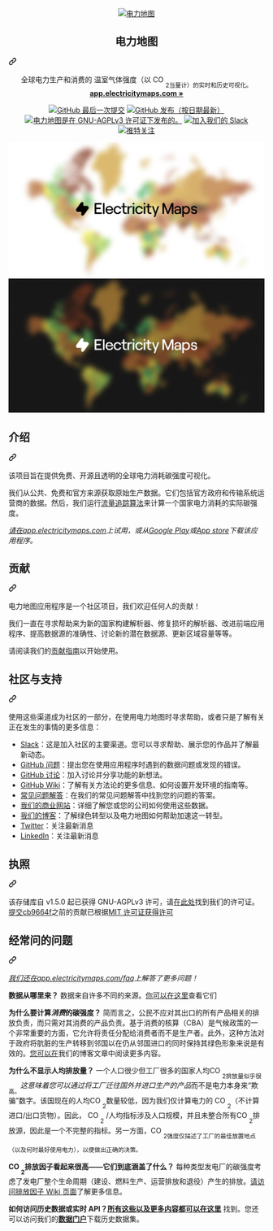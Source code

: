 <div class="Box-sc-g0xbh4-0 bJMeLZ js-snippet-clipboard-copy-unpositioned" data-hpc="true"><article class="markdown-body entry-content container-lg" itemprop="text"><p align="center" dir="auto">
  <a href="https://www.app.electricitymaps.com" rel="nofollow">
    <img alt="电力地图" src="https://raw.githubusercontent.com/electricitymaps/electricitymaps-contrib/master/web/public/images/electricitymaps-icon.svg" width="100" style="max-width: 100%;">
  </a>
</p>
<div class="markdown-heading" dir="auto"><h1 align="center" tabindex="-1" class="heading-element" dir="auto"><font style="vertical-align: inherit;"><font style="vertical-align: inherit;">
  电力地图
</font></font></h1><a id="user-content---electricity-maps" class="anchor" aria-label="永久链接：电力地图
" href="#--electricity-maps"><svg class="octicon octicon-link" viewBox="0 0 16 16" version="1.1" width="16" height="16" aria-hidden="true"><path d="m7.775 3.275 1.25-1.25a3.5 3.5 0 1 1 4.95 4.95l-2.5 2.5a3.5 3.5 0 0 1-4.95 0 .751.751 0 0 1 .018-1.042.751.751 0 0 1 1.042-.018 1.998 1.998 0 0 0 2.83 0l2.5-2.5a2.002 2.002 0 0 0-2.83-2.83l-1.25 1.25a.751.751 0 0 1-1.042-.018.751.751 0 0 1-.018-1.042Zm-4.69 9.64a1.998 1.998 0 0 0 2.83 0l1.25-1.25a.751.751 0 0 1 1.042.018.751.751 0 0 1 .018 1.042l-1.25 1.25a3.5 3.5 0 1 1-4.95-4.95l2.5-2.5a3.5 3.5 0 0 1 4.95 0 .751.751 0 0 1-.018 1.042.751.751 0 0 1-1.042.018 1.998 1.998 0 0 0-2.83 0l-2.5 2.5a1.998 1.998 0 0 0 0 2.83Z"></path></svg></a></div>
<p align="center" dir="auto"><font style="vertical-align: inherit;"><font style="vertical-align: inherit;">全球电力生产和消费的</font><font style="vertical-align: inherit;">
温室气体强度（以 CO </font></font><sub><font style="vertical-align: inherit;"><font style="vertical-align: inherit;">2当量计）的实时和历史可视化。</font></font></sub><font style="vertical-align: inherit;"></font><br>
  <strong><a href="https://app.electricitymaps.com" rel="nofollow"><font style="vertical-align: inherit;"><font style="vertical-align: inherit;">app.electricitymaps.com »</font></font></a></strong>
</p>
<p align="center" dir="auto">
  <a target="_blank" rel="noopener noreferrer nofollow" href="https://camo.githubusercontent.com/d05570308bac994d652c2992451566d6c18169f20e733e2b204fdcb81c4b6ded/68747470733a2f2f696d672e736869656c64732e696f2f6769746875622f6c6173742d636f6d6d69742f656c6563747269636974796d6170732f656c6563747269636974796d6170732d636f6e74726962"><img alt="GitHub 最后一次提交" src="https://camo.githubusercontent.com/d05570308bac994d652c2992451566d6c18169f20e733e2b204fdcb81c4b6ded/68747470733a2f2f696d672e736869656c64732e696f2f6769746875622f6c6173742d636f6d6d69742f656c6563747269636974796d6170732f656c6563747269636974796d6170732d636f6e74726962" data-canonical-src="https://img.shields.io/github/last-commit/electricitymaps/electricitymaps-contrib" style="max-width: 100%;"></a>
  <a href="https://github.com/electricitymaps/electricitymaps-contrib/releases">
    <img alt="GitHub 发布（按日期最新）" src="https://camo.githubusercontent.com/e46a90bc4b120f0fcc29b264c86f22464200a9778afc4343209ad363ddb6ab6f/68747470733a2f2f696d672e736869656c64732e696f2f6769746875622f762f72656c656173652f656c6563747269636974796d6170732f656c6563747269636974796d6170732d636f6e74726962" data-canonical-src="https://img.shields.io/github/v/release/electricitymaps/electricitymaps-contrib" style="max-width: 100%;"></a>
  <a href="https://github.com/electricitymaps/electricitymaps-contrib/CONTRIBUTING.md">
    </a><a href="https://github.com/electricitymaps/electricitymaps-contrib/blob/master/LICENSE.md">
    <img src="https://camo.githubusercontent.com/ccadead383c8888726927f4cc096ba019ee797981da36bcb4d0c6989c1790ad1/68747470733a2f2f696d672e736869656c64732e696f2f6769746875622f6c6963656e73652f656c6563747269636974796d6170732f656c6563747269636974796d6170732d636f6e74726962" alt="电力地图是在 GNU-AGPLv3 许可证下发布的。" data-canonical-src="https://img.shields.io/github/license/electricitymaps/electricitymaps-contrib" style="max-width: 100%;"></a>
  <a href="https://slack.electricitymaps.com" rel="nofollow">
    <img src="https://camo.githubusercontent.com/03f8dfaedd74dcffe026481d82cb44cd0152711d8ea7dfc5275d3865c1e2a3e2/68747470733a2f2f696d672e736869656c64732e696f2f62616467652f736c61636b2d333730302532422d253233313236393435" alt="加入我们的 Slack" data-canonical-src="https://img.shields.io/badge/slack-3700%2B-%23126945" style="max-width: 100%;"></a>
  <a href="https://twitter.com/intent/follow?screen_name=ElectricityMaps" rel="nofollow">
    <img src="https://camo.githubusercontent.com/064c105825a832ed031e7d964991a3a92ed31a9205eb40c18f1f4762aa728367/68747470733a2f2f696d672e736869656c64732e696f2f747769747465722f666f6c6c6f772f456c6563747269636974794d617073" alt="推特关注" data-canonical-src="https://img.shields.io/twitter/follow/ElectricityMaps" style="max-width: 100%;"></a>
</p>
<p dir="auto"><a target="_blank" rel="noopener noreferrer" href="https://github.com/electricitymaps/electricitymaps-contrib/blob/master/web/public/images/electricitymap_social_image.png#gh-light-mode-only"><img src="https://github.com/electricitymaps/electricitymaps-contrib/raw/master/web/public/images/electricitymap_social_image.png#gh-light-mode-only" alt="图像" style="max-width: 100%;"></a>
<a target="_blank" rel="noopener noreferrer" href="https://github.com/electricitymaps/electricitymaps-contrib/blob/master/web/public/images/electricitymap_social_image_dark.png#gh-dark-mode-only"><img src="https://github.com/electricitymaps/electricitymaps-contrib/raw/master/web/public/images/electricitymap_social_image_dark.png#gh-dark-mode-only" alt="image" style="max-width: 100%;"></a></p>
<div class="markdown-heading" dir="auto"><h2 tabindex="-1" class="heading-element" dir="auto"><font style="vertical-align: inherit;"><font style="vertical-align: inherit;">介绍</font></font></h2><a id="user-content-introduction" class="anchor" aria-label="永久链接：简介" href="#introduction"><svg class="octicon octicon-link" viewBox="0 0 16 16" version="1.1" width="16" height="16" aria-hidden="true"><path d="m7.775 3.275 1.25-1.25a3.5 3.5 0 1 1 4.95 4.95l-2.5 2.5a3.5 3.5 0 0 1-4.95 0 .751.751 0 0 1 .018-1.042.751.751 0 0 1 1.042-.018 1.998 1.998 0 0 0 2.83 0l2.5-2.5a2.002 2.002 0 0 0-2.83-2.83l-1.25 1.25a.751.751 0 0 1-1.042-.018.751.751 0 0 1-.018-1.042Zm-4.69 9.64a1.998 1.998 0 0 0 2.83 0l1.25-1.25a.751.751 0 0 1 1.042.018.751.751 0 0 1 .018 1.042l-1.25 1.25a3.5 3.5 0 1 1-4.95-4.95l2.5-2.5a3.5 3.5 0 0 1 4.95 0 .751.751 0 0 1-.018 1.042.751.751 0 0 1-1.042.018 1.998 1.998 0 0 0-2.83 0l-2.5 2.5a1.998 1.998 0 0 0 0 2.83Z"></path></svg></a></div>
<p dir="auto"><font style="vertical-align: inherit;"><font style="vertical-align: inherit;">该项目旨在提供免费、开源且透明的全球电力消耗碳强度可视化。</font></font></p>
<p dir="auto"><font style="vertical-align: inherit;"><font style="vertical-align: inherit;">我们从公共、免费和官方来源获取原始生产数据。</font><font style="vertical-align: inherit;">它们包括官方政府和传输系统运营商的数据。</font><font style="vertical-align: inherit;">然后，我们运行</font></font><a href="https://www.electricitymaps.com/blog/flow-tracing" rel="nofollow"><font style="vertical-align: inherit;"><font style="vertical-align: inherit;">流量追踪算法</font></font></a><font style="vertical-align: inherit;"><font style="vertical-align: inherit;">来计算一个国家电力消耗的实际碳强度。</font></font></p>
<p dir="auto"><em><font style="vertical-align: inherit;"></font><a href="https://app.electricitymaps.com" rel="nofollow"><font style="vertical-align: inherit;"><font style="vertical-align: inherit;">请在app.electricitymaps.com</font></font></a><font style="vertical-align: inherit;"><font style="vertical-align: inherit;">上试用，或从</font></font><a href="https://play.google.com/store/apps/details?id=com.tmrow.electricitymap&amp;utm_source=github" rel="nofollow"><font style="vertical-align: inherit;"><font style="vertical-align: inherit;">Google Play</font></font></a><font style="vertical-align: inherit;"><font style="vertical-align: inherit;">或</font></font><a href="https://itunes.apple.com/us/app/electricity-map/id1224594248&amp;utm_source=github" rel="nofollow"><font style="vertical-align: inherit;"><font style="vertical-align: inherit;">App store</font></font></a><font style="vertical-align: inherit;"><font style="vertical-align: inherit;">下载该应用程序</font><font style="vertical-align: inherit;">。</font></font></em></p>
<div class="markdown-heading" dir="auto"><h2 tabindex="-1" class="heading-element" dir="auto"><font style="vertical-align: inherit;"><font style="vertical-align: inherit;">贡献</font></font></h2><a id="user-content-contributing" class="anchor" aria-label="永久链接：贡献" href="#contributing"><svg class="octicon octicon-link" viewBox="0 0 16 16" version="1.1" width="16" height="16" aria-hidden="true"><path d="m7.775 3.275 1.25-1.25a3.5 3.5 0 1 1 4.95 4.95l-2.5 2.5a3.5 3.5 0 0 1-4.95 0 .751.751 0 0 1 .018-1.042.751.751 0 0 1 1.042-.018 1.998 1.998 0 0 0 2.83 0l2.5-2.5a2.002 2.002 0 0 0-2.83-2.83l-1.25 1.25a.751.751 0 0 1-1.042-.018.751.751 0 0 1-.018-1.042Zm-4.69 9.64a1.998 1.998 0 0 0 2.83 0l1.25-1.25a.751.751 0 0 1 1.042.018.751.751 0 0 1 .018 1.042l-1.25 1.25a3.5 3.5 0 1 1-4.95-4.95l2.5-2.5a3.5 3.5 0 0 1 4.95 0 .751.751 0 0 1-.018 1.042.751.751 0 0 1-1.042.018 1.998 1.998 0 0 0-2.83 0l-2.5 2.5a1.998 1.998 0 0 0 0 2.83Z"></path></svg></a></div>
<p dir="auto"><font style="vertical-align: inherit;"><font style="vertical-align: inherit;">电力地图应用程序是一个社区项目，我们欢迎任何人的贡献！</font></font></p>
<p dir="auto"><font style="vertical-align: inherit;"><font style="vertical-align: inherit;">我们一直在寻求帮助来为新的国家构建解析器、修复损坏的解析器、改进前端应用程序、提高数据源的准确性、讨论新的潜在数据源、更新区域容量等等。</font></font></p>
<p dir="auto"><font style="vertical-align: inherit;"><font style="vertical-align: inherit;">请阅读我们的</font></font><a href="/electricitymaps/electricitymaps-contrib/blob/master/CONTRIBUTING.md"><font style="vertical-align: inherit;"><font style="vertical-align: inherit;">贡献指南</font></font></a><font style="vertical-align: inherit;"><font style="vertical-align: inherit;">以开始使用。</font></font></p>
<div class="markdown-heading" dir="auto"><h2 tabindex="-1" class="heading-element" dir="auto"><font style="vertical-align: inherit;"><font style="vertical-align: inherit;">社区与支持</font></font></h2><a id="user-content-community--support" class="anchor" aria-label="永久链接：社区与支持" href="#community--support"><svg class="octicon octicon-link" viewBox="0 0 16 16" version="1.1" width="16" height="16" aria-hidden="true"><path d="m7.775 3.275 1.25-1.25a3.5 3.5 0 1 1 4.95 4.95l-2.5 2.5a3.5 3.5 0 0 1-4.95 0 .751.751 0 0 1 .018-1.042.751.751 0 0 1 1.042-.018 1.998 1.998 0 0 0 2.83 0l2.5-2.5a2.002 2.002 0 0 0-2.83-2.83l-1.25 1.25a.751.751 0 0 1-1.042-.018.751.751 0 0 1-.018-1.042Zm-4.69 9.64a1.998 1.998 0 0 0 2.83 0l1.25-1.25a.751.751 0 0 1 1.042.018.751.751 0 0 1 .018 1.042l-1.25 1.25a3.5 3.5 0 1 1-4.95-4.95l2.5-2.5a3.5 3.5 0 0 1 4.95 0 .751.751 0 0 1-.018 1.042.751.751 0 0 1-1.042.018 1.998 1.998 0 0 0-2.83 0l-2.5 2.5a1.998 1.998 0 0 0 0 2.83Z"></path></svg></a></div>
<p dir="auto"><font style="vertical-align: inherit;"><font style="vertical-align: inherit;">使用这些渠道成为社区的一部分，在使用电力地图时寻求帮助，或者只是了解有关正在发生的事情的更多信息：</font></font></p>
<ul dir="auto">
<li><a href="https://slack.electricitymaps.com" rel="nofollow"><font style="vertical-align: inherit;"><font style="vertical-align: inherit;">Slack</font></font></a><font style="vertical-align: inherit;"><font style="vertical-align: inherit;">：这是加入社区的主要渠道。</font><font style="vertical-align: inherit;">您可以寻求帮助、展示您的作品并了解最新动态。</font></font></li>
<li><a href="https://github.com/electricitymaps/electricitymaps-contrib/issues"><font style="vertical-align: inherit;"><font style="vertical-align: inherit;">GitHub 问题</font></font></a><font style="vertical-align: inherit;"><font style="vertical-align: inherit;">：提出您在使用应用程序时遇到的数据问题或发现的错误。</font></font></li>
<li><a href="https://github.com/electricitymaps/electricitymaps-contrib/discussions"><font style="vertical-align: inherit;"><font style="vertical-align: inherit;">GitHub 讨论</font></font></a><font style="vertical-align: inherit;"><font style="vertical-align: inherit;">：加入讨论并分享功能的新想法。</font></font></li>
<li><a href="https://github.com/electricitymaps/electricitymaps-contrib/wiki"><font style="vertical-align: inherit;"><font style="vertical-align: inherit;">GitHub Wiki</font></font></a><font style="vertical-align: inherit;"><font style="vertical-align: inherit;">：了解有关方法论的更多信息、如何设置开发环境的指南等。</font></font></li>
<li><a href="https://app.electricitymaps.com/FAQ" rel="nofollow"><font style="vertical-align: inherit;"><font style="vertical-align: inherit;">常见问题解答</font></font></a><font style="vertical-align: inherit;"><font style="vertical-align: inherit;">：在我们的常见问题解答中找到您的问题的答案。</font></font></li>
<li><a href="https://electricitymaps.com/" rel="nofollow"><font style="vertical-align: inherit;"><font style="vertical-align: inherit;">我们的商业网站</font></font></a><font style="vertical-align: inherit;"><font style="vertical-align: inherit;">：详细了解您或您的公司如何使用这些数据。</font></font></li>
<li><a href="https://electricitymaps.com/blog/" rel="nofollow"><font style="vertical-align: inherit;"><font style="vertical-align: inherit;">我们的博客</font></font></a><font style="vertical-align: inherit;"><font style="vertical-align: inherit;">：了解绿色转型以及电力地图如何帮助加速这一转型。</font></font></li>
<li><a href="https://twitter.com/electricitymaps" rel="nofollow"><font style="vertical-align: inherit;"><font style="vertical-align: inherit;">Twitter</font></font></a><font style="vertical-align: inherit;"><font style="vertical-align: inherit;">：关注最新消息</font></font></li>
<li><a href="https://www.linkedin.com/company/electricitymaps" rel="nofollow"><font style="vertical-align: inherit;"><font style="vertical-align: inherit;">LinkedIn</font></font></a><font style="vertical-align: inherit;"><font style="vertical-align: inherit;">：关注最新消息</font></font></li>
</ul>
<div class="markdown-heading" dir="auto"><h2 tabindex="-1" class="heading-element" dir="auto"><font style="vertical-align: inherit;"><font style="vertical-align: inherit;">执照</font></font></h2><a id="user-content-license" class="anchor" aria-label="永久链接：许可证" href="#license"><svg class="octicon octicon-link" viewBox="0 0 16 16" version="1.1" width="16" height="16" aria-hidden="true"><path d="m7.775 3.275 1.25-1.25a3.5 3.5 0 1 1 4.95 4.95l-2.5 2.5a3.5 3.5 0 0 1-4.95 0 .751.751 0 0 1 .018-1.042.751.751 0 0 1 1.042-.018 1.998 1.998 0 0 0 2.83 0l2.5-2.5a2.002 2.002 0 0 0-2.83-2.83l-1.25 1.25a.751.751 0 0 1-1.042-.018.751.751 0 0 1-.018-1.042Zm-4.69 9.64a1.998 1.998 0 0 0 2.83 0l1.25-1.25a.751.751 0 0 1 1.042.018.751.751 0 0 1 .018 1.042l-1.25 1.25a3.5 3.5 0 1 1-4.95-4.95l2.5-2.5a3.5 3.5 0 0 1 4.95 0 .751.751 0 0 1-.018 1.042.751.751 0 0 1-1.042.018 1.998 1.998 0 0 0-2.83 0l-2.5 2.5a1.998 1.998 0 0 0 0 2.83Z"></path></svg></a></div>
<p dir="auto"><font style="vertical-align: inherit;"><font style="vertical-align: inherit;">该存储库自 v1.5.0 起已获得 GNU-AGPLv3 许可，请</font></font><a href="https://github.com/electricitymaps/electricitymaps-contrib/blob/master/LICENSE.md"><font style="vertical-align: inherit;"><font style="vertical-align: inherit;">在此处</font></font></a><font style="vertical-align: inherit;"><font style="vertical-align: inherit;">找到我们的许可证。</font></font><a href="https://github.com/electricitymaps/electricitymaps-contrib/commit/cb9664f43f0597bedf13e832047c3fc10e67ba4e"><font style="vertical-align: inherit;"><font style="vertical-align: inherit;">提交cb9664f</font></font></a><font style="vertical-align: inherit;"><font style="vertical-align: inherit;">之前的贡献</font><font style="vertical-align: inherit;">已根据</font></font><a href="https://github.com/electricitymaps/electricitymaps-contrib/blob/master/LICENSE_MIT.txt"><font style="vertical-align: inherit;"><font style="vertical-align: inherit;">MIT 许可证获得许可</font></font></a></p>
<div class="markdown-heading" dir="auto"><h2 tabindex="-1" class="heading-element" dir="auto"><font style="vertical-align: inherit;"><font style="vertical-align: inherit;">经常问的问题</font></font></h2><a id="user-content-frequently-asked-questions" class="anchor" aria-label="永久链接：常见问题" href="#frequently-asked-questions"><svg class="octicon octicon-link" viewBox="0 0 16 16" version="1.1" width="16" height="16" aria-hidden="true"><path d="m7.775 3.275 1.25-1.25a3.5 3.5 0 1 1 4.95 4.95l-2.5 2.5a3.5 3.5 0 0 1-4.95 0 .751.751 0 0 1 .018-1.042.751.751 0 0 1 1.042-.018 1.998 1.998 0 0 0 2.83 0l2.5-2.5a2.002 2.002 0 0 0-2.83-2.83l-1.25 1.25a.751.751 0 0 1-1.042-.018.751.751 0 0 1-.018-1.042Zm-4.69 9.64a1.998 1.998 0 0 0 2.83 0l1.25-1.25a.751.751 0 0 1 1.042.018.751.751 0 0 1 .018 1.042l-1.25 1.25a3.5 3.5 0 1 1-4.95-4.95l2.5-2.5a3.5 3.5 0 0 1 4.95 0 .751.751 0 0 1-.018 1.042.751.751 0 0 1-1.042.018 1.998 1.998 0 0 0-2.83 0l-2.5 2.5a1.998 1.998 0 0 0 0 2.83Z"></path></svg></a></div>
<p dir="auto"><em><font style="vertical-align: inherit;"></font><a href="https://app.electricitymaps.com/faq" rel="nofollow"><font style="vertical-align: inherit;"><font style="vertical-align: inherit;">我们还在app.electricitymaps.com/faq</font></font></a><font style="vertical-align: inherit;"><font style="vertical-align: inherit;">上解答了更多问题</font><font style="vertical-align: inherit;">！</font></font></em></p>
<p dir="auto"><strong><font style="vertical-align: inherit;"><font style="vertical-align: inherit;">数据从哪里来？</font></font></strong><font style="vertical-align: inherit;"><font style="vertical-align: inherit;">
数据来自许多不同的来源。</font><a href="https://github.com/electricityMaps/electricitymaps-contrib/blob/master/DATA_SOURCES.md"><font style="vertical-align: inherit;">你可以在这里</font></a><font style="vertical-align: inherit;">查看它们</font></font><a href="https://github.com/electricityMaps/electricitymaps-contrib/blob/master/DATA_SOURCES.md"><font style="vertical-align: inherit;"></font></a></p>
<p dir="auto"><strong><font style="vertical-align: inherit;"><font style="vertical-align: inherit;">为什么要计算</font></font><em><font style="vertical-align: inherit;"><font style="vertical-align: inherit;">消费</font></font></em><font style="vertical-align: inherit;"><font style="vertical-align: inherit;">的碳强度？</font></font></strong><font style="vertical-align: inherit;"><font style="vertical-align: inherit;">
简而言之，公民不应对其出口的所有产品相关的排放负责，而只需对其消费的产品负责。</font><font style="vertical-align: inherit;">基于消费的核算（CBA）是气候政策的一个非常重要的方面，它允许将责任分配给消费者而不是生产者。</font><font style="vertical-align: inherit;">此外，这种方法对于政府将肮脏的生产转移到邻国以在仍从邻国进口的同时保持其绿色形象来说是有效的。</font></font><a href="https://electricitymaps.com/blog/flow-tracing/" rel="nofollow"><font style="vertical-align: inherit;"><font style="vertical-align: inherit;">您可以在</font></font></a><font style="vertical-align: inherit;"><font style="vertical-align: inherit;">我们的博客文章中阅读更多内容</font><font style="vertical-align: inherit;">。</font></font></p>
<p dir="auto"><strong><font style="vertical-align: inherit;"><font style="vertical-align: inherit;">为什么不显示人均排放量？</font></font></strong><font style="vertical-align: inherit;"><font style="vertical-align: inherit;">
一个人口很少但工厂很多的国家</font><font style="vertical-align: inherit;">人均CO </font></font><sub><font style="vertical-align: inherit;"><font style="vertical-align: inherit;">2排放量似乎很高。</font></font></sub><font style="vertical-align: inherit;"></font><em><font style="vertical-align: inherit;"><font style="vertical-align: inherit;">这意味着您可以通过将工厂迁往国外并进口生产的产品</font></font></em><font style="vertical-align: inherit;"><font style="vertical-align: inherit;">而不是电力本身来</font><font style="vertical-align: inherit;">“欺骗”数字。</font><font style="vertical-align: inherit;">该国现在的人均CO </font></font><sub><font style="vertical-align: inherit;"><font style="vertical-align: inherit;">2</font></font></sub><font style="vertical-align: inherit;"><font style="vertical-align: inherit;">数量较低，因为我们仅计算电力的 CO </font></font><sub><font style="vertical-align: inherit;"><font style="vertical-align: inherit;">2</font></font></sub><font style="vertical-align: inherit;"><font style="vertical-align: inherit;">（不计算进口/出口货物）。</font><font style="vertical-align: inherit;">因此， CO </font></font><sub><font style="vertical-align: inherit;"><font style="vertical-align: inherit;">2</font></font></sub><font style="vertical-align: inherit;"><font style="vertical-align: inherit;"> /人均指标涉及人口规模，并且未整合所有CO </font></font><sub><font style="vertical-align: inherit;"><font style="vertical-align: inherit;">2</font></font></sub><font style="vertical-align: inherit;"><font style="vertical-align: inherit;">排放源，因此是一个不完整的指标。</font><font style="vertical-align: inherit;">另一方面，</font><font style="vertical-align: inherit;">CO </font></font><sub><font style="vertical-align: inherit;"><font style="vertical-align: inherit;">2强度仅描述了工厂的最佳放置地点（以及何时最好使用电力），以便做出正确的决策。</font></font></sub><font style="vertical-align: inherit;"></font></p>
<p dir="auto"><strong><font style="vertical-align: inherit;"><font style="vertical-align: inherit;">CO </font></font><sub><font style="vertical-align: inherit;"><font style="vertical-align: inherit;">2</font></font></sub><font style="vertical-align: inherit;"><font style="vertical-align: inherit;">排放因子看起来很高——它们到底涵盖了什么？</font></font></strong><font style="vertical-align: inherit;"><font style="vertical-align: inherit;">
每种类型发电厂的碳强度考虑了发电厂整个生命周期（建设、燃料生产、运营排放和退役）产生的排放。</font></font><a href="https://github.com/electricitymaps/electricitymaps-contrib/wiki/Emission-factors"><font style="vertical-align: inherit;"><font style="vertical-align: inherit;">请访问排放因子 Wiki 页面</font></font></a><font style="vertical-align: inherit;"><font style="vertical-align: inherit;">了解更多信息</font><font style="vertical-align: inherit;">。</font></font></p>
<p dir="auto"><strong><font style="vertical-align: inherit;"><font style="vertical-align: inherit;">如何访问历史数据或实时 API？</font></font></strong><font style="vertical-align: inherit;"></font><strong><a href="https://electricitymaps.com/" rel="nofollow"><font style="vertical-align: inherit;"><font style="vertical-align: inherit;">所有这些以及更多内容都可以在这里</font></font></a></strong><font style="vertical-align: inherit;"><font style="vertical-align: inherit;">
找到</font><font style="vertical-align: inherit;">。</font><font style="vertical-align: inherit;">您还可以访问我们的</font></font><strong><a href="https://www.electricitymaps.com/data-portal" rel="nofollow"><font style="vertical-align: inherit;"><font style="vertical-align: inherit;">数据门户</font></font></a></strong><font style="vertical-align: inherit;"><font style="vertical-align: inherit;">下载历史数据集。</font></font></p>
</article></div>
